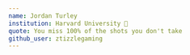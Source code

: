 ```yaml
---
name: Jordan Turley
institution: Harvard University 🚩
quote: You miss 100% of the shots you don't take
github_user: ztizzlegaming
---
```


